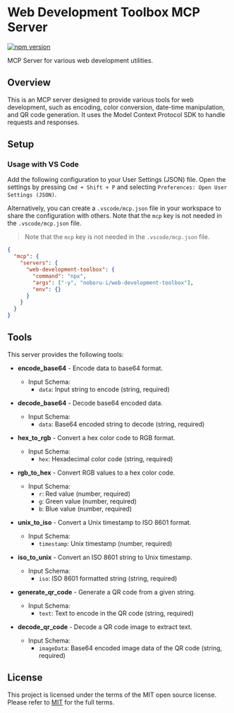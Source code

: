 # Web Development Toolbox MCP Server

[![npm version](https://badge.fury.io/js/web-development-toolbox-mcp-server.svg)](https://badge.fury.io/js/web-development-toolbox-mcp-server)

MCP Server for various web development utilities.

## Overview

This is an MCP server designed to provide various tools for web development, such as encoding, color conversion, date-time manipulation, and QR code generation. It uses the Model Context Protocol SDK to handle requests and responses.

## Setup

### Usage with VS Code

Add the following configuration to your User Settings (JSON) file. Open the settings by pressing `Cmd + Shift + P` and selecting `Preferences: Open User Settings (JSON)`.

Alternatively, you can create a `.vscode/mcp.json` file in your workspace to share the configuration with others. Note that the `mcp` key is not needed in the `.vscode/mcp.json` file.

> Note that the `mcp` key is not needed in the `.vscode/mcp.json` file.

```json
{
  "mcp": {
    "servers": {
      "web-development-toolbox": {
        "command": "npx",
        "args": ["-y", "noboru-i/web-development-toolbox"],
        "env": {}
      }
    }
  }
}
```

## Tools

This server provides the following tools:

- **encode_base64** - Encode data to base64 format.

  - Input Schema:
    - `data`: Input string to encode (string, required)

- **decode_base64** - Decode base64 encoded data.

  - Input Schema:
    - `data`: Base64 encoded string to decode (string, required)

- **hex_to_rgb** - Convert a hex color code to RGB format.

  - Input Schema:
    - `hex`: Hexadecimal color code (string, required)

- **rgb_to_hex** - Convert RGB values to a hex color code.

  - Input Schema:
    - `r`: Red value (number, required)
    - `g`: Green value (number, required)
    - `b`: Blue value (number, required)

- **unix_to_iso** - Convert a Unix timestamp to ISO 8601 format.

  - Input Schema:
    - `timestamp`: Unix timestamp (number, required)

- **iso_to_unix** - Convert an ISO 8601 string to Unix timestamp.

  - Input Schema:
    - `iso`: ISO 8601 formatted string (string, required)

- **generate_qr_code** - Generate a QR code from a given string.
  - Input Schema:
    - `text`: Text to encode in the QR code (string, required)

- **decode_qr_code** - Decode a QR code image to extract text.
  - Input Schema:
    - `imageData`: Base64 encoded image data of the QR code (string, required)

## License

This project is licensed under the terms of the MIT open source license. Please refer to [MIT](./LICENSE) for the full terms.

